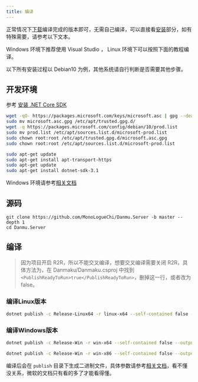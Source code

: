 ```yaml
---
title: 编译
---
```


正常情况下[下载](https://github.com/MonoLogueChi/Danmu.Server/releases)编译完成的版本即可，无需自己编译，可以直接看[安装](install.md)部分，如有特殊需要，请参考以下文本。

Windows 环境下推荐使用 Visual Studio ， Linux 环境下可以按照下面的教程编译。

以下所有安装过程以 Debian10 为例，其他系统请自行判断是否需要其他步骤。


## 开发环境

参考 [安装 .NET Core SDK](https://docs.microsoft.com/zh-cn/dotnet/core/install/linux-package-manager-debian10#install-the-net-core-sdk)

```bash
wget -qO- https://packages.microsoft.com/keys/microsoft.asc | gpg --dearmor > microsoft.asc.gpg
sudo mv microsoft.asc.gpg /etc/apt/trusted.gpg.d/
wget -q https://packages.microsoft.com/config/debian/10/prod.list
sudo mv prod.list /etc/apt/sources.list.d/microsoft-prod.list
sudo chown root:root /etc/apt/trusted.gpg.d/microsoft.asc.gpg
sudo chown root:root /etc/apt/sources.list.d/microsoft-prod.list

sudo apt-get update
sudo apt-get install apt-transport-https
sudo apt-get update
sudo apt-get install dotnet-sdk-3.1
```

Windows 环境请参考[相关文档](https://docs.microsoft.com/zh-cn/dotnet/core/install/sdk?pivots=os-windows)

## 源码

```
git clone https://github.com/MonoLogueChi/Danmu.Server -b master --depth 1
cd Danmu.Server
```

## 编译

> 因为项目开启 R2R，所以不能交叉编译，想要交叉编译需要关闭 R2R，具体方法为，在 Danmaku/Danmaku.csproj 中找到 `<PublishReadyToRun>true</PublishReadyToRun>`，删掉这一行，或者改为 false。

### 编译Linux版本

```bash
dotnet publish -c Release-Linux64 -r linux-x64 --self-contained false --output publish
```

### 编译Windows版本

```bash
dotnet publish -c Release-Win -r win-x64 --self-contained false --output publish

dotnet publish -c Release-Win -r win-x86 --self-contained false --output publish
```

编译后会在 `publish` 目录下生成二进制文件，具体参数请参考[相关文档](https://docs.microsoft.com/zh-cn/dotnet/core/deploying/deploy-with-cli)，看不懂没关系，微软的文档只有看的多了才能看得懂。

<ClientOnly>
  <Vssue title="编译-Danmaku | 弹幕服务器文档" />
</ClientOnly>